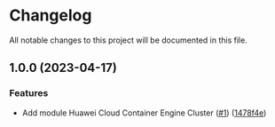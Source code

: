 # Changelog

All notable changes to this project will be documented in this file.

## 1.0.0 (2023-04-17)


### Features

* Add module Huawei Cloud Container Engine Cluster ([#1](https://github.com/cloud-labs-infra/terraform-huaweicloud-cce-cluster/issues/1)) ([1478f4e](https://github.com/cloud-labs-infra/terraform-huaweicloud-cce-cluster/commit/1478f4ef5eed0dbdeac98ec871f0482ed11ea368))
